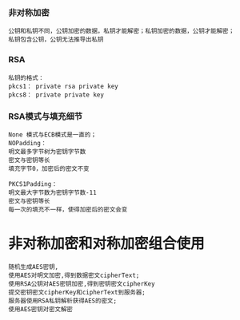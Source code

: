 ### 非对称加密

```
公钥和私钥不同，公钥加密的数据，私钥才能解密；私钥加密的数据，公钥才能解密；
私钥包含公钥，公钥无法推导出私钥
```

### RSA

```
私钥的格式：
pkcs1： private rsa private key
pkcs8： private private key
```

### RSA模式与填充细节

```
None 模式与ECB模式是一直的；
NOPadding：
明文最多字节树为密钥字节数
密文与密钥等长
填充字节0，加密后的密文不变

PKCS1Padding：
明文最大字节数为密钥字节数-11
密文与密钥等长
每一次的填充不一样，使得加密后的密文会变
```

# 非对称加密和对称加密组合使用

```
随机生成AES密钥,
使用AES对明文加密,得到数据密文cipherText;
使用RSA公钥对AES密钥加密,得到密钥密文cipherKey
提交密钥密文cipherKey和cipherText到服务器;
服务器使用RSA私钥解析获得AES的密文;
使用AES密钥对密文解密
```